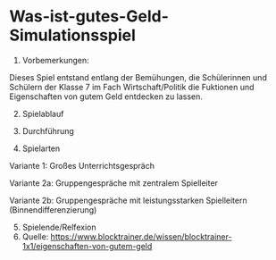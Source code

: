 # Was-ist-gutes-Geld-Simulationsspiel

1. Vorbemerkungen:

Dieses Spiel entstand entlang der Bemühungen, die Schülerinnen und Schülern der Klasse 7 im Fach Wirtschaft/Politik die Fuktionen und Eigenschaften von gutem Geld entdecken zu lassen.

2. Spielablauf
3. Durchführung

4. Spielarten

Variante 1: Großes Unterrichtsgespräch

Variante 2a: Gruppengespräche mit zentralem Spielleiter

Variante 2b: Gruppengespräche mit leistungsstarken Spielleitern (Binnendifferenzierung)

5. Spielende/Relfexion
6. Quelle:
https://www.blocktrainer.de/wissen/blocktrainer-1x1/eigenschaften-von-gutem-geld
